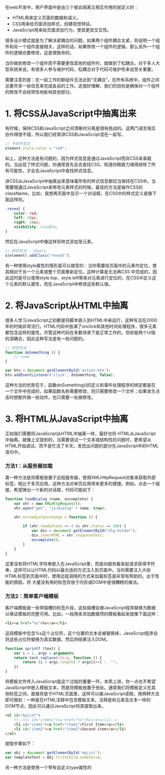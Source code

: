 在web开发中，用户界面中是由三个彼此隔离又相互作用的层定义的：
* HTML用来定义页面的数据和语义。
* CSS用来给页面添加样式，创建视觉特征。
* JavaScript用来给页面添加行为，使其更具交互性。

很多设计模式就是为了解决紧耦合的问题。如果两个组件耦合太紧，则说明一个组件和另一个组件直接相关，这样的话，如果修改一个组件的逻辑，那么另外一个组件的逻辑也要修改，这是很致命的。

当你做到修改一个组件而不需要更改其他的组件时，就做到了松耦合。对于多人大型系统来说，有很多人参与维护代码，松耦合对于代码可维护性来说至关重要。

需要注意的是：在一起工作的额组件无法达到“无耦合”。在所有系统中，组件之间总要共享一些信息来完成各自的工作。这很好理解，我们的目标是确保对一个组件的修改不会经常性地影响其他部分。

# 1. 将CSS从JavaScript中抽离出来

有时候，保持CSS和JavaScript之间清晰的分离是很有挑战的。这两门语言相互协作得很不错，所以我们经常讲CSS和JavaScript混在一起写。

```javascript
// 不好的写法
element.style.color = "red";
```

如上，这种方法是有问题的，因为样式信息是通过JavaScript而非CSS来承载的。当出现了样式问题，你通常首先会去查找CSS，知道你精疲力竭得排除了所有可能性，才会去JavaScript中查找样式信息。

讲CSS从JavaScript中抽离出来意味着所有的样式信息都应当保持在CSS中。当需要哦通过JavaScript来修改元素样式的时候，最佳的方法是操作CSS的className，比如，我想再页面中显示一个对话框，在CSS中的样式定义是像下面这样的。

```css
.reveal {
    color: red;
    left: 10px;
    right: 10px;
    visibility: visible;
}
```

然后在JavaScript中像这样将样式添加至元素。

```javascript
// 好的写法 — jQuery
$(element).addClass("reveal");
```

有一种使用style属性的情形是可以接受的：当你需要给页面中的元素作定位，使其相对于另一个元素或整个页面重新定位。这种计算是无法再CSS 中完成的，因此这时是可以使用style.top、style.left等来对元素进行定位的，在CSS中定义这个元素的默认属性，而在JavaScript中修改这些默认值。

# 2. 将JavaScript从HTML中抽离

 很多人学习JavaScript之初都是将脚本嵌入到HTML中来运行，这种写法在2000年的时候非常流行。HTML代码中放满了onclick和其他时间处理程序，很多元素都包含这样的属性。尽管这种代码在多数场景下是正常工作的，但却是两个UI层的深耦合，因此这种写法是有一些问题的。

```javascript
// 好的写法
function doSomething () {
    // code
}

var btn = document.getElementById('action-btn');
btn.addEventListener('click', doSomething, false);
```

这种方法的优势在于，函数doSomething()的定义和事件处理程序的绑定都是在一个文件中完成的，如果函数名称需要修改，则只需要修改一个文件；如果发生点击时想额外做一些动作，也只需要一处做修改。

# 3. 将HTML从JavaScript中抽离


正如我们需要将JavaScript从HTML中抽离一样，最好也将 HTML从JavaScript中抽离。就像上文提到的，当需要调试一个文本或结构性的问题时，更希望从HTML开始调试，而不是忙活了半天，发现出问题的部分在JavaScript中的HTML语句中。

### 方法1：从服务器加载

第一种方法是将模板放置于远程服务器，使用XMLHttpRequest对象来获取外部标签。相比于多页应用，这种方法对单页应用带来更多的便捷。例如，点击一个链接，希望弹出一个新的对话框，代码可能如下：

```javascript
function loadDialog (name, oncomplete) {
    var xhr = new XMLHttpRequest();
    xhr.open("get", "js/dialog" + name, true);

    xhr.onreadystatechange = function () {
        
        if (xhr.readyState == 4 && xhr.status == 200) {
            var div = document.getElementById("dlg-holder");
            div.innerHTML = xhr.responseText;
            oncomplete();
        }
    }
}
```

这里没有将HTML字符串嵌入在JavaScript里，而是向服务器发起请求获得字符串，这样可以让HTML代码以最合适的方式注入到页面中。当你需要注入大段HTML标签到页面中时，使用远程调用的方式来加载标签是非常有帮助的。出于性能的原因，将 大量没有用的标签存放于内存或DOM中是很糟糕的做法。

### 方法2：简单客户端模板

客户端模板是一些带插槽的标签片段，这些插槽会被JavaScript程序替换为数据以保证模板的完整可用。比如，一段用来添加数据项的模板看起来就像下面这样：

```html
<li><a href="%s">%s</a></li>
```

这段模板中包含%s这个占位符，这个位置的文本会被替换掉，JavaScript程序会将这些占位符替换为真实数据，然后将结果注入DOM。

```javascript
function sprintf (text) {
    var i = 1, args = arguments;
    return text.replace(/%s/g, function () {
        return (i < args.length) ? args[i++] :  "";
    })
}
```

将模板文件传入JavaScript是这个过程的重要一环。本质上讲，你一点也不希望JavaScript中嵌入模板文本，而是将模板放置于他处。通常我们将模板定义在其他标签之间，直接存放于HTML页面里，这样可以被JavaScript读取，用两种方法即可做到：一种是在HTML注释中包含模板文本。注释是和元素及文本一样的DOM节点，因此可以通过JavaScript将其提取出来。

```html
<ul id="myList">
    <!--<li id="item%s"><a href="%s">%s</a></li>-->
    <li id="item1"><a href="item1">First Item</a></li>
    <li id="item2"><a href="item2">Second item</a></li>
</ul>
```

提取步骤如下：

```javascript
var obj = document.getElementById('myList');
var templateText = Obj.firstChild.nodeValue;
```

另一种方法是使用一个带有自定义type属性的<script>元素，浏览器会默认将<script>元素中的内容识别为JavaScript代码，但你可以通过给type赋值为浏览器不识别的类型，来告诉浏览器这不是一段JavaScript脚本，比如：

```html
<script type="test/x-my-template" id="list-item">
    <li id="item%s"><a href="%s">%s</a></li>
</script>
```

你可以通过<script>标签的text属性来提取文本

```javascript
var obj = document.getElementById('list-item');
var templateText = Obj.text
```

最后在将所提取出来的模板文本通过innerHtml方法注入到HTML文件中。

### 方法3. 复杂客户端模板

可以考虑使用健壮的模板类库，Handlebars是专为浏览器JavaScript设计的完整的客户端模板系统，有技术文档可查阅，此处不再赘述！

handlebars.js :   http://handlebarsjs.com/expressions.html

<!-- more -->
